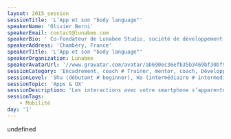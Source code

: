 ```yaml
---
layout: 2015_session
sessionTitle: 'L’App et son "body language"'
speakerName: 'Olivier Berni'
speakerEmail: contact@lunabee.com
speakerBio: ' Co-Fondateur de Lunabee Studio, société de développement d’Applications iOS et Android. Créateur de oneSafe, le "password manager” premium nominé “Editor’s Choice” par Apple à de multiples reprises dans plus de 80 pays, Olivier est un des quelques experts UX et UI en France.'
speakerAddress: 'Chambéry, France'
speakerTitle: 'L’App et son "body language"'
speakerOrganization: Lunabee
speakerAvatarUrl: '//www.gravatar.com/avatar/ab690ec36efb35b3469bf30bf957de6a?size=200&default=mm'
sessionCategory: 'Encadrement, coach # Trainer, mentor, coach, Développeur # Developer, Designer'
sessionLevel: 'Shu (débutant # beginner), Ha (intermédiaire # intermediate), Ri (avancé # advanced)'
sessionTopic: 'Apps & UX'
sessionDescription: 'Les interactions avec votre smartphone s’apparentent à une relation interpersonnelle : tactile, naturelle, avec des attentes sur la simplicité et la clarté du message délivré. Au travers de ce workshop, nous introduirons ce que Lunabee appelle le “body language" d’une App, et quelques principes fondamentaux d’interaction design.'
sessionTags:
    - Mobilité
day: '1'
---
```


undefined
